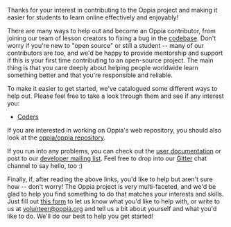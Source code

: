 Thanks for your interest in contributing to the Oppia project and making it easier for students to learn online effectively and enjoyably!

There are many ways to help out and become an Oppia contributor, from joining our team of lesson creators to fixing a bug in the [codebase](https://github.com/oppia/oppia-android/). Don't worry if you're new to "open source" or still a student -- many of our contributors are too, and we'd be happy to provide mentorship and support if this is your first time contributing to an open-source project. The main thing is that you care deeply about helping people worldwide learn something better and that you're responsible and reliable.

To make it easier to get started, we've catalogued some different ways to help out. Please feel free to take a look through them and see if any interest you:

  * [Coders](https://github.com/oppia/oppia-android/wiki/Contributing-to-Oppia-android)

If you are interested in working on Oppia's web repository, you should also look at the [oppia/oppia repository](https://github.com/oppia/oppia).

If you run into any problems, you can check out the [user documentation](https://oppia.github.io/#/) or post to our [developer mailing list](https://groups.google.com/forum/?fromgroups#!forum/oppia-dev). Feel free to drop into our [Gitter](https://gitter.im/oppia/oppia-android) chat channel to say hello, too :)

Finally, if, after reading the above links, you'd like to help but aren't sure how -- don't worry! The Oppia project is very multi-faceted, and we'd be glad to help you find something to do that matches your interests and skills. Just fill out [this form](https://forms.gle/jEytndtgdsx7BrnV6) to let us know what you'd like to help with, or write to us at [volunteer@oppia.org](mailto:volunteer@oppia.org) and tell us a bit about yourself and what you'd like to do. We'll do our best to help you get started!

